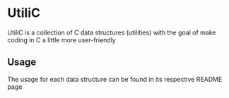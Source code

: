 <h1> UtiliC </h1>
<p> UtiliC is a collection of C data structures (utilities) with the goal of make coding in C a little more user-friendly</p>

<h2> Usage </h2>
<p> The usage for each data structure can be found in its respective README page </p>
